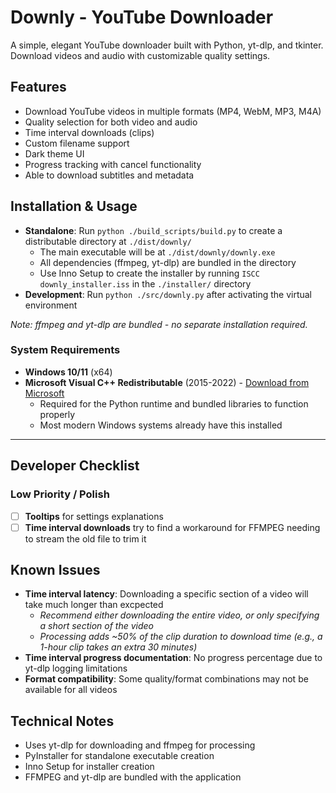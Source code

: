 # Downly - YouTube Downloader

A simple, elegant YouTube downloader built with Python, yt-dlp, and tkinter. Download videos and audio with customizable quality settings.

## Features
- Download YouTube videos in multiple formats (MP4, WebM, MP3, M4A)
- Quality selection for both video and audio
- Time interval downloads (clips)
- Custom filename support
- Dark theme UI
- Progress tracking with cancel functionality
- Able to download subtitles and metadata

## Installation & Usage
- **Standalone**: Run `python ./build_scripts/build.py` to create a distributable directory at `./dist/downly/`
  - The main executable will be at `./dist/downly/downly.exe`
  - All dependencies (ffmpeg, yt-dlp) are bundled in the directory
  - Use Inno Setup to create the installer by running `ISCC downly_installer.iss` in the `./installer/` directory
- **Development**: Run `python ./src/downly.py` after activating the virtual environment

*Note: ffmpeg and yt-dlp are bundled - no separate installation required.*

### System Requirements
- **Windows 10/11** (x64)
- **Microsoft Visual C++ Redistributable** (2015-2022) - [Download from Microsoft](https://learn.microsoft.com/en-us/cpp/windows/latest-supported-vc-redist)
  - Required for the Python runtime and bundled libraries to function properly
  - Most modern Windows systems already have this installed

---

## Developer Checklist

### Low Priority / Polish
- [ ] **Tooltips** for settings explanations
- [ ] **Time interval downloads** try to find a workaround for FFMPEG needing to stream the old file to trim it

## Known Issues
- **Time interval latency**: Downloading a specific section of a video will take much longer than excpected
  - *Recommend either downloading the entire video, or only specifying a short section of the video*
  - *Processing adds ~50% of the clip duration to download time (e.g., a 1-hour clip takes an extra 30 minutes)*
- **Time interval progress documentation**: No progress percentage due to yt-dlp logging limitations
- **Format compatibility**: Some quality/format combinations may not be available for all videos

## Technical Notes
- Uses yt-dlp for downloading and ffmpeg for processing
- PyInstaller for standalone executable creation
- Inno Setup for installer creation
- FFMPEG and yt-dlp are bundled with the application
